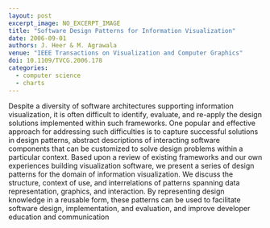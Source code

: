```yaml
---
layout: post
excerpt_image: NO_EXCERPT_IMAGE
title: "Software Design Patterns for Information Visualization"
date: 2006-09-01
authors: J. Heer & M. Agrawala
venue: "IEEE Transactions on Visualization and Computer Graphics"
doi: 10.1109/TVCG.2006.178
categories:
  - computer science
  - charts
---
```

Despite a diversity of software architectures supporting information visualization, it is often difficult to identify, evaluate, and re-apply the design solutions implemented within such frameworks. One popular and effective approach for addressing such difficulties is to capture successful solutions in design patterns, abstract descriptions of interacting software components that can be customized to solve design problems within a particular context. Based upon a review of existing frameworks and our own experiences building visualization software, we present a series of design patterns for the domain of information visualization. We discuss the structure, context of use, and interrelations of patterns spanning data representation, graphics, and interaction. By representing design knowledge in a reusable form, these patterns can be used to facilitate software design, implementation, and evaluation, and improve developer education and communication
